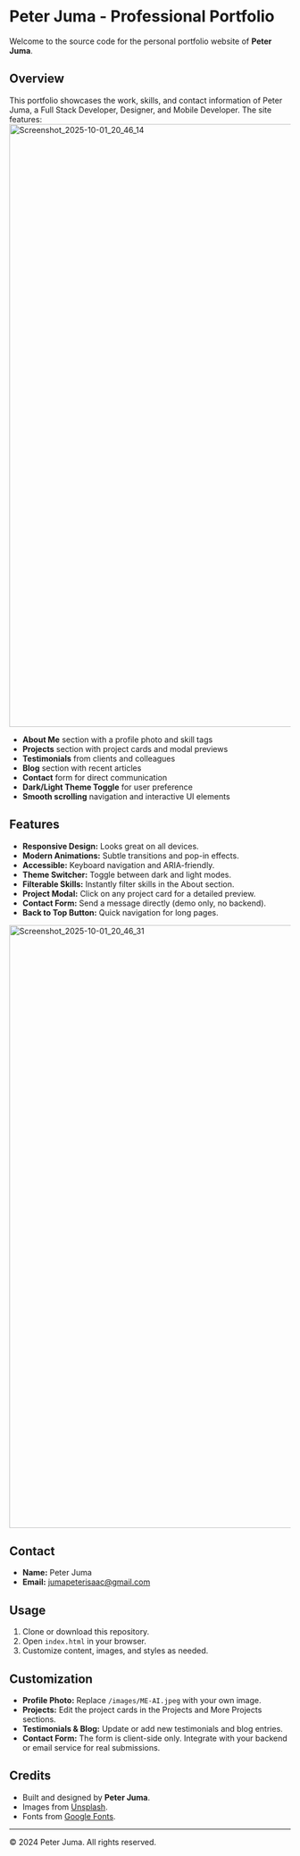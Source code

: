 # Peter Juma - Professional Portfolio

Welcome to the source code for the personal portfolio website of **Peter Juma**.

## Overview

This portfolio showcases the work, skills, and contact information of Peter Juma, a Full Stack Developer, Designer, and Mobile Developer. The site features:
<img width="1920" height="1080" alt="Screenshot_2025-10-01_20_46_14" src="https://github.com/user-attachments/assets/7fecdb9f-5d07-414c-bb45-0a7518bca247" />

- **About Me** section with a profile photo and skill tags
- **Projects** section with project cards and modal previews
- **Testimonials** from clients and colleagues
- **Blog** section with recent articles
- **Contact** form for direct communication
- **Dark/Light Theme Toggle** for user preference
- **Smooth scrolling** navigation and interactive UI elements

## Features

- **Responsive Design:** Looks great on all devices.
- **Modern Animations:** Subtle transitions and pop-in effects.
- **Accessible:** Keyboard navigation and ARIA-friendly.
- **Theme Switcher:** Toggle between dark and light modes.
- **Filterable Skills:** Instantly filter skills in the About section.
- **Project Modal:** Click on any project card for a detailed preview.
- **Contact Form:** Send a message directly (demo only, no backend).
- **Back to Top Button:** Quick navigation for long pages.
<img width="1920" height="1080" alt="Screenshot_2025-10-01_20_46_31" src="https://github.com/user-attachments/assets/a4a27bdf-bd6b-4584-8eb7-1bdc0e83e284" />

## Contact

- **Name:** Peter Juma
- **Email:** jumapeterisaac@gmail.com

## Usage

1. Clone or download this repository.
2. Open `index.html` in your browser.
3. Customize content, images, and styles as needed.

## Customization

- **Profile Photo:** Replace `/images/ME-AI.jpeg` with your own image.
- **Projects:** Edit the project cards in the Projects and More Projects sections.
- **Testimonials & Blog:** Update or add new testimonials and blog entries.
- **Contact Form:** The form is client-side only. Integrate with your backend or email service for real submissions.

## Credits

- Built and designed by **Peter Juma**.
- Images from [Unsplash](https://unsplash.com/).
- Fonts from [Google Fonts](https://fonts.google.com/).

---

&copy; 2024 Peter Juma. All rights reserved.
